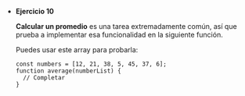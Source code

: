 - **Ejercicio 10**
    
    **Calcular un promedio** es una tarea extremadamente común, así que prueba a implementar esa funcionalidad en la siguiente función.
    
    Puedes usar este array para probarla:
    
    ```
    const numbers = [12, 21, 38, 5, 45, 37, 6];
    function average(numberList) {
      // Completar
    }
    ```
